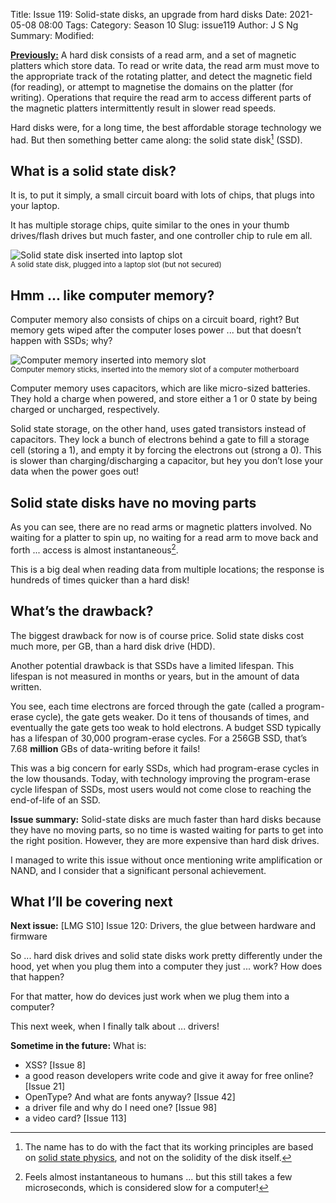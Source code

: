 Title: Issue 119: Solid-state disks, an upgrade from hard disks
Date: 2021-05-08 08:00
Tags: 
Category: Season 10
Slug: issue119
Author: J S Ng
Summary: 
Modified: 

[**Previously:**](https://buttondown.email/laymansguide/archive/) A hard disk consists of a read arm, and a set of magnetic platters which store data. To read or write data, the read arm must move to the appropriate track of the rotating platter, and detect the magnetic field (for reading), or attempt to magnetise the domains on the platter (for writing). Operations that require the read arm to access different parts of the magnetic platters intermittently result in slower read speeds.

Hard disks were, for a long time, the best affordable storage technology we had. But then something better came along: the solid state disk[^1] (SSD).

[^1]: The name has to do with the fact that its working principles are based on [solid state physics](https://en.wikipedia.org/wiki/Solid-state_physics), and not on the solidity of the disk itself.

## What is a solid state disk?

It is, to put it simply, a small circuit board with lots of chips, that plugs into your laptop.

It has multiple storage chips, quite similar to the ones in your thumb drives/flash drives but much faster, and one controller chip to rule em all.

![Solid state disk inserted into laptop slot]({attach}/season10/issue119/issue119_01.jpg)<br />
<small>A solid state disk, plugged into a laptop slot (but not secured)</small>

## Hmm ... like computer memory?

Computer memory also consists of chips on a circuit board, right? But memory gets wiped after the computer loses power ... but that doesn’t happen with SSDs; why?

![Computer memory inserted into memory slot]({attach}/season10/issue119/issue119_02.png)<br />
<small>Computer memory sticks, inserted into the memory slot of a computer motherboard</small>

Computer memory uses capacitors, which are like micro-sized batteries. They hold a charge when powered, and store either a 1 or 0 state by being charged or uncharged, respectively.

Solid state storage, on the other hand, uses gated transistors instead of capacitors. They lock a bunch of electrons behind a gate to fill a storage cell (storing a 1), and empty it by forcing the electrons out (strong a 0). This is slower than charging/discharging a capacitor, but hey you don’t lose your data when the power goes out!

## Solid state disks have no moving parts

As you can see, there are no read arms or magnetic platters involved. No waiting for a platter to spin up, no waiting for a read arm to move back and forth ... access is almost instantaneous[^2].

[^2]: Feels almost instantaneous to humans ... but this still takes a few microseconds, which is considered slow for a computer!

This is a big deal when reading data from multiple locations; the response is hundreds of times quicker than a hard disk!

## What’s the drawback?

The biggest drawback for now is of course price. Solid state disks cost much more, per GB, than a hard disk drive (HDD).

Another potential drawback is that SSDs have a limited lifespan. This lifespan is not measured in months or years, but in the amount of data written.

You see, each time electrons are forced through the gate (called a program-erase cycle), the gate gets weaker. Do it tens of thousands of times, and eventually the gate gets too weak to hold electrons. A budget SSD typically has a lifespan of 30,000 program-erase cycles. For a 256GB SSD, that’s 7.68 **million** GBs of data-writing before it fails!

This was a big concern for early SSDs, which had program-erase cycles in the low thousands. Today, with technology improving the program-erase cycle lifespan of SSDs, most users would not come close to reaching the end-of-life of an SSD.

**Issue summary:** Solid-state disks are much faster than hard disks because they have no moving parts, so no time is wasted waiting for parts to get into the right position. However, they are more expensive than hard disk drives.

I managed to write this issue without once mentioning write amplification or NAND, and I consider that a significant personal achievement.

## What I’ll be covering next

**Next issue:** [LMG S10] Issue 120: Drivers, the glue between hardware and firmware

So ... hard disk drives and solid state disks work pretty differently under the hood, yet when you plug them into a computer they just ... work? How does that happen?

For that matter, how do devices just work when we plug them into a computer?

This next week, when I finally talk about ... drivers!

**Sometime in the future:** What is:

- XSS? [Issue 8]
- a good reason developers write code and give it away for free online? [Issue 21]
- OpenType? And what are fonts anyway? [Issue 42]
- a driver file and why do I need one? [Issue 98]
- a video card? [Issue 113]
